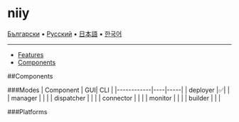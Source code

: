 # niiy

[Български](docs/introduction/README_bg.md) ▪ [Русский](docs/introduction/README_ru.md) ▪ [日本語](docs/introduction/README_jp.md) ▪ [한국어](docs/introduction/README_ko.md)

---

* [Features](#features)
* [Components](#components)


##Components

###Modes
| Component  | GUI| CLI |
|------------|----|-----|
| deployer   |:white_check_mark:|     |
| manager    |                       |     |
| dispatcher |                       |     |
| connector  |                       |     |
| monitor    |                       |     |
| builder    |                       |     |

###Platforms





